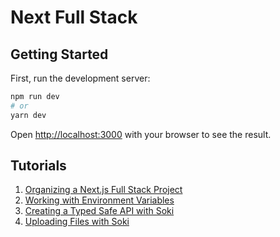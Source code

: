 # Next Full Stack

## Getting Started

First, run the development server:

```bash
npm run dev
# or
yarn dev
```

Open [http://localhost:3000](http://localhost:3000) with your browser to see the result.

## Tutorials

1. [Organizing a Next.js Full Stack Project](https://github.com/Maxvien/next-full-stack/issues/1)
2. [Working with Environment Variables](https://github.com/Maxvien/next-full-stack/issues/2)
3. [Creating a Typed Safe API with Soki](https://github.com/Maxvien/next-full-stack/issues/4)
4. [Uploading Files with Soki](https://github.com/Maxvien/next-full-stack/issues/5)


